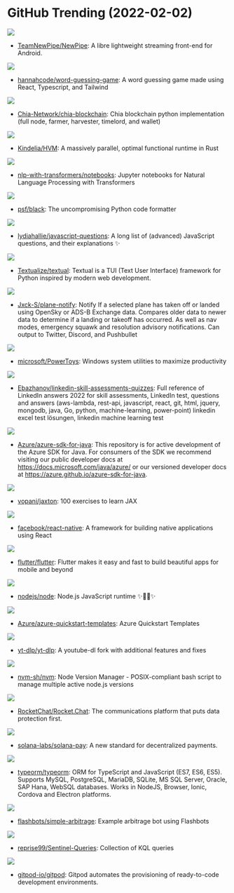 # GitHub Trending (2022-02-02)

![](https://img.shields.io/badge/Java-New%2090-green?style=flat-square&logo=appveyor)
- [TeamNewPipe/NewPipe](https://github.com/TeamNewPipe/NewPipe): A libre lightweight streaming front-end for Android.

![](https://img.shields.io/badge/TypeScript-New%20126-green?style=flat-square&logo=appveyor)
- [hannahcode/word-guessing-game](https://github.com/hannahcode/word-guessing-game): A word guessing game made using React, Typescript, and Tailwind

![](https://img.shields.io/badge/Python-New%20137-green?style=flat-square&logo=appveyor)
- [Chia-Network/chia-blockchain](https://github.com/Chia-Network/chia-blockchain): Chia blockchain python implementation (full node, farmer, harvester, timelord, and wallet)

![](https://img.shields.io/badge/Rust-New%20492-green?style=flat-square&logo=appveyor)
- [Kindelia/HVM](https://github.com/Kindelia/HVM): A massively parallel, optimal functional runtime in Rust

![](https://img.shields.io/badge/Jupyter%20Notebook-New%2072-green?style=flat-square&logo=appveyor)
- [nlp-with-transformers/notebooks](https://github.com/nlp-with-transformers/notebooks): Jupyter notebooks for Natural Language Processing with Transformers

![](https://img.shields.io/badge/Python-New%20225-green?style=flat-square&logo=appveyor)
- [psf/black](https://github.com/psf/black): The uncompromising Python code formatter

![](https://img.shields.io/badge/none-New%20122-green?style=flat-square&logo=appveyor)
- [lydiahallie/javascript-questions](https://github.com/lydiahallie/javascript-questions): A long list of (advanced) JavaScript questions, and their explanations ✨

![](https://img.shields.io/badge/Python-New%20102-green?style=flat-square&logo=appveyor)
- [Textualize/textual](https://github.com/Textualize/textual): Textual is a TUI (Text User Interface) framework for Python inspired by modern web development.

![](https://img.shields.io/badge/Python-New%20460-green?style=flat-square&logo=appveyor)
- [Jxck-S/plane-notify](https://github.com/Jxck-S/plane-notify): Notify If a selected plane has taken off or landed using OpenSky or ADS-B Exchange data. Compares older data to newer data to determine if a landing or takeoff has occurred. As well as nav modes, emergency squawk and resolution advisory notifications. Can output to Twitter, Discord, and Pushbullet

![](https://img.shields.io/badge/C%23-New%2079-green?style=flat-square&logo=appveyor)
- [microsoft/PowerToys](https://github.com/microsoft/PowerToys): Windows system utilities to maximize productivity

![](https://img.shields.io/badge/none-New%20236-green?style=flat-square&logo=appveyor)
- [Ebazhanov/linkedin-skill-assessments-quizzes](https://github.com/Ebazhanov/linkedin-skill-assessments-quizzes): Full reference of LinkedIn answers 2022 for skill assessments, LinkedIn test, questions and answers (aws-lambda, rest-api, javascript, react, git, html, jquery, mongodb, java, Go, python, machine-learning, power-point) linkedin excel test lösungen, linkedin machine learning test

![](https://img.shields.io/badge/Java-New%2018-green?style=flat-square&logo=appveyor)
- [Azure/azure-sdk-for-java](https://github.com/Azure/azure-sdk-for-java): This repository is for active development of the Azure SDK for Java. For consumers of the SDK we recommend visiting our public developer docs at https://docs.microsoft.com/java/azure/ or our versioned developer docs at https://azure.github.io/azure-sdk-for-java.

![](https://img.shields.io/badge/Jupyter%20Notebook-New%2020-green?style=flat-square&logo=appveyor)
- [vopani/jaxton](https://github.com/vopani/jaxton): 100 exercises to learn JAX

![](https://img.shields.io/badge/JavaScript-New%2039-green?style=flat-square&logo=appveyor)
- [facebook/react-native](https://github.com/facebook/react-native): A framework for building native applications using React

![](https://img.shields.io/badge/Dart-New%2050-green?style=flat-square&logo=appveyor)
- [flutter/flutter](https://github.com/flutter/flutter): Flutter makes it easy and fast to build beautiful apps for mobile and beyond

![](https://img.shields.io/badge/JavaScript-New%2078-green?style=flat-square&logo=appveyor)
- [nodejs/node](https://github.com/nodejs/node): Node.js JavaScript runtime ✨🐢🚀✨

![](https://img.shields.io/badge/Shell-New%205-green?style=flat-square&logo=appveyor)
- [Azure/azure-quickstart-templates](https://github.com/Azure/azure-quickstart-templates): Azure Quickstart Templates

![](https://img.shields.io/badge/Python-New%20206-green?style=flat-square&logo=appveyor)
- [yt-dlp/yt-dlp](https://github.com/yt-dlp/yt-dlp): A youtube-dl fork with additional features and fixes

![](https://img.shields.io/badge/Shell-New%2036-green?style=flat-square&logo=appveyor)
- [nvm-sh/nvm](https://github.com/nvm-sh/nvm): Node Version Manager - POSIX-compliant bash script to manage multiple active node.js versions

![](https://img.shields.io/badge/JavaScript-New%2051-green?style=flat-square&logo=appveyor)
- [RocketChat/Rocket.Chat](https://github.com/RocketChat/Rocket.Chat): The communications platform that puts data protection first.

![](https://img.shields.io/badge/TypeScript-New%20132-green?style=flat-square&logo=appveyor)
- [solana-labs/solana-pay](https://github.com/solana-labs/solana-pay): A new standard for decentralized payments.

![](https://img.shields.io/badge/TypeScript-New%2017-green?style=flat-square&logo=appveyor)
- [typeorm/typeorm](https://github.com/typeorm/typeorm): ORM for TypeScript and JavaScript (ES7, ES6, ES5). Supports MySQL, PostgreSQL, MariaDB, SQLite, MS SQL Server, Oracle, SAP Hana, WebSQL databases. Works in NodeJS, Browser, Ionic, Cordova and Electron platforms.

![](https://img.shields.io/badge/TypeScript-New%2025-green?style=flat-square&logo=appveyor)
- [flashbots/simple-arbitrage](https://github.com/flashbots/simple-arbitrage): Example arbitrage bot using Flashbots

![](https://img.shields.io/badge/none-New%2013-green?style=flat-square&logo=appveyor)
- [reprise99/Sentinel-Queries](https://github.com/reprise99/Sentinel-Queries): Collection of KQL queries

![](https://img.shields.io/badge/TypeScript-New%2047-green?style=flat-square&logo=appveyor)
- [gitpod-io/gitpod](https://github.com/gitpod-io/gitpod): Gitpod automates the provisioning of ready-to-code development environments.

